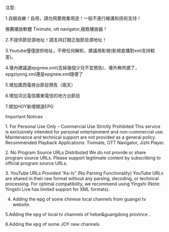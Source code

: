 注意:

1.自娛自樂！自用，請勿用要商業用途！一般不進行維護和技術支持！

推薦播放軟體 Tivimate, ott navigator,極致播放器！

2.不提供節目源地址！請支持訂閱正版節目源地址！

3.Youtube僅僅提供地址，不帶任何解析。建議用影視(影視直播對xml支持較差)。

4.墻內建議選epgnew.xml(去掉幾個少兒不宜預告)，墻外無所謂了，epgziyong.xml還是epgnew.xml隨便了

5.增加廣西電視台節目預告（兩天）

6.增加河北電信廣東電信的地方台節目

7.增加HOY新增頻道EPG

Important Notices
 
1. For Personal Use Only – Commercial Use Strictly Prohibited
This service is exclusively intended for personal entertainment and non-commercial use. Maintenance and technical support are not provided as a general policy.
Recommended Playback Applications: Tivimate, OTT Navigator, Jizhi Player.
 
2. No Program Source URLs Distributed
We do not provide or share program source URLs. Please support legitimate content by subscribing to official program source URLs.
 
3. YouTube URLs Provided “As-Is” (No Parsing Functionality)
YouTube URLs are shared in their raw format without any parsing, decoding, or technical processing. For optimal compatibility, we recommend using Yingshi (Note: Yingshi Live has limited support for XML formats).

4. Adding the epg of some chinese local  channels from guangxi tv  website.
   
5.Adding the epg of local tv channels of hebei&guangdong province .

6.Adding the epg of some JOY new channels

